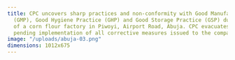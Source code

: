 ```yaml
---
title: CPC uncovers sharp practices and non-conformity with Good Manufacturing Practice
  (GMP), Good Hygiene Practice (GHP) and Good Storage Practice (GSP) during the inspection
  of a corn flour factory in Piwoyi, Airport Road, Abuja. CPC evacuates the products
  pending implementation of all corrective measures issued to the company.
image: "/uploads/abuja-03.png"
dimensions: 1012x675
---
```


